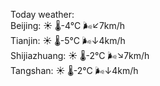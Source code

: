 Today weather:  
Beijing: ☀️   🌡️-4°C 🌬️↙7km/h  
Tianjin: ☀️   🌡️-5°C 🌬️↓4km/h  
Shijiazhuang: ☀️   🌡️-2°C 🌬️↘7km/h  
Tangshan: ☀️   🌡️-2°C 🌬️↓4km/h  
